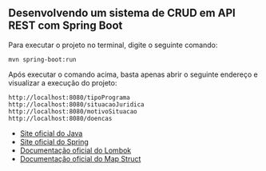 <h2>Desenvolvendo um sistema de CRUD em API REST com Spring Boot</h2>


Para executar o projeto no terminal, digite o seguinte comando:

```shell script
mvn spring-boot:run 
```

Após executar o comando acima, basta apenas abrir o seguinte endereço e visualizar a execução do projeto:

```
http://localhost:8080/tipoPrograma
http://localhost:8080/situacaoJuridica
http://localhost:8080/motivoSituacao
http://localhost:8080/doencas

```
* [Site oficial do Java](https://docs.oracle.com/en/java/javase/11/)
* [Site oficial do Spring](https://spring.io/)
* [Documentação oficial do Lombok](https://projectlombok.org/)
* [Documentação oficial do Map Struct](https://mapstruct.org/)


